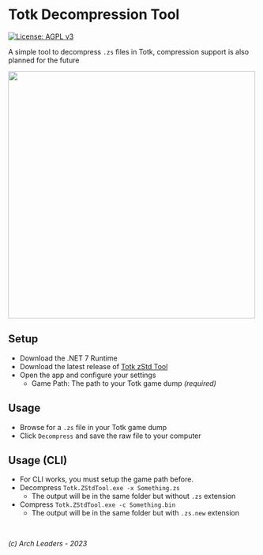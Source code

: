 # Totk Decompression Tool

[![License: AGPL v3](https://img.shields.io/badge/License-AGPL_v3-blue.svg)](https://www.gnu.org/licenses/agpl-3.0)

A simple tool to decompress `.zs` files in Totk, compression support is also planned for the future

<img src="https://user-images.githubusercontent.com/80713508/235798842-421d9487-8bc1-47cd-920e-9a9f147bcf1f.png" width="500">


## Setup

- Download the .NET 7 Runtime
- Download the latest release of [Totk zStd Tool](https://github.com/TotkMods/Totk.ZStdTool/releases/latest)
- Open the app and configure your settings
  - Game Path: The path to your Totk game dump *(required)*

## Usage

- Browse for a `.zs` file in your Totk game dump
- Click `Decompress` and save the raw file to your computer

## Usage (CLI)
- For CLI works, you must setup the game path before.
- Decompress `Totk.ZStdTool.exe -x Something.zs`
  - The output will be in the same folder but without `.zs` extension
- Compress `Totk.ZStdTool.exe -c Something.bin`
  - The output will be in the same folder but with `.zs.new` extension

<br>

*(c) Arch Leaders - 2023*
